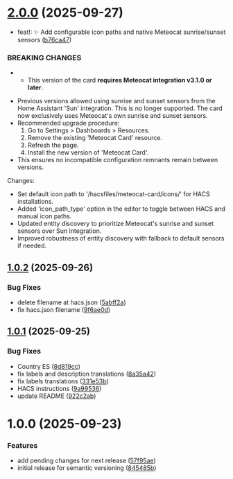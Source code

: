 # [2.0.0](https://github.com/figorr/meteocat-card/compare/v1.0.2...v2.0.0) (2025-09-27)


* feat!: ✨ Add configurable icon paths and native Meteocat sunrise/sunset sensors ([b76ca47](https://github.com/figorr/meteocat-card/commit/b76ca47354d3b76c729ec0bdb58106c14e04ab51))


### BREAKING CHANGES

* - This version of the card **requires Meteocat integration v3.1.0 or later**.
- Previous versions allowed using sunrise and sunset sensors from the Home Assistant 'Sun' integration. This is no longer supported. The card now exclusively uses Meteocat's own sunrise and sunset sensors.
- Recommended upgrade procedure:
  1. Go to Settings > Dashboards > Resources.
  2. Remove the existing 'Meteocat Card' resource.
  3. Refresh the page.
  4. Install the new version of 'Meteocat Card'.
- This ensures no incompatible configuration remnants remain between versions.

Changes:
- Set default icon path to '/hacsfiles/meteocat-card/icons/' for HACS installations.
- Added 'icon_path_type' option in the editor to toggle between HACS and manual icon paths.
- Updated entity discovery to prioritize Meteocat's sunrise and sunset sensors over Sun integration.
- Improved robustness of entity discovery with fallback to default sensors if needed.

## [1.0.2](https://github.com/figorr/meteocat-card/compare/v1.0.1...v1.0.2) (2025-09-26)


### Bug Fixes

* delete filename at hacs.json ([5abff2a](https://github.com/figorr/meteocat-card/commit/5abff2a53c8d4712551c2fd70c0b8f9f6b79a722))
* fix hacs.json filename ([9f6ae0d](https://github.com/figorr/meteocat-card/commit/9f6ae0d0d819b34bbb1e683960db9985219aaec3))

## [1.0.1](https://github.com/figorr/meteocat-card/compare/v1.0.0...v1.0.1) (2025-09-25)


### Bug Fixes

* Country ES ([8d819cc](https://github.com/figorr/meteocat-card/commit/8d819cc497eb5acdeac16f1f38acd5aad3c55394))
* fix labels and description translations ([8a35a42](https://github.com/figorr/meteocat-card/commit/8a35a42fb7dd59f02bf32adddfb05a5b2f6310b8))
* fix labels translations ([331e53b](https://github.com/figorr/meteocat-card/commit/331e53b30ddd6e44b4df1f2df71cb701c1b8f6f5))
* HACS instructions ([9a99536](https://github.com/figorr/meteocat-card/commit/9a995367f454ab52e1a5a9e24a91d2cb8584022c))
* update README ([922c2ab](https://github.com/figorr/meteocat-card/commit/922c2ab580eb3c3d116f26a8e730d253941718da))

# 1.0.0 (2025-09-23)


### Features

* add pending changes for next release ([57f95ae](https://github.com/figorr/meteocat-card/commit/57f95ae11653ebc8f4764eb4116a63c489b046bf))
* initial release for semantic versioning ([845485b](https://github.com/figorr/meteocat-card/commit/845485b6f8527eb63b0ba9d99c6525c99c9b03da))
